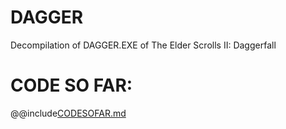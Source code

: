# DAGGER
Decompilation of DAGGER.EXE of The Elder Scrolls II: Daggerfall
# CODE SO FAR:
@@include[CODESOFAR.md](./CODESOFAR.md)